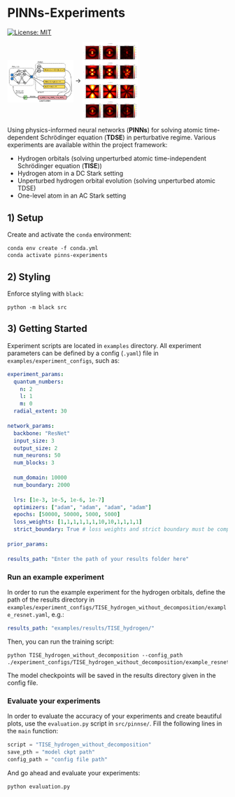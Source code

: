 # PINNs-Experiments

[![License: MIT](https://img.shields.io/badge/License-MIT-yellow.svg)](https://opensource.org/licenses/MIT)

<!-- ![My Image](./figures/plots_orbitals.png) -->
<img align="center" src="./figures/PINN.png" width="30%" height="30%">
&#8594;
<!-- <img align="center" src="./figures/plots_orbitals.png" width="25%" height="25%"> -->
<img align="center" src="./figures/plots_orbitals1.png" width="25%" height="25%">

Using physics-informed neural networks (**PINNs**) for solving atomic time-dependent Schrödinger equation (**TDSE**) in perturbative regime. Various experiments are available within the project framework:
* Hydrogen orbitals (solving unperturbed atomic time-independent Schrödinger equation (**TISE**))
* Hydrogen atom in a DC Stark setting
* Unperturbed hydrogen orbital evolution (solving unperturbed atomic TDSE)
* One-level atom in an AC Stark setting

## 1) Setup

Create and activate the `conda` environment:

```console
conda env create -f conda.yml
conda activate pinns-experiments
```

## 2) Styling

Enforce styling with `black`:

```console
python -m black src
```

## 3) Getting Started

Experiment scripts are located in `examples` directory. All experiment parameters can be defined by a config (`.yaml`) file in `examples/experiment_configs`, such as: 
```yaml
experiment_params:
  quantum_numbers:
    n: 2
    l: 1
    m: 0
  radial_extent: 30

network_params:
  backbone: "ResNet"
  input_size: 3
  output_size: 2
  num_neurons: 50
  num_blocks: 3

  num_domain: 10000
  num_boundary: 2000

  lrs: [1e-3, 1e-5, 1e-6, 1e-7]
  optimizers: ["adam", "adam", "adam", "adam"]
  epochs: [50000, 50000, 5000, 5000]
  loss_weights: [1,1,1,1,1,1,10,10,1,1,1,1]
  strict_boundary: True # loss weights and strict boundary must be compatible!

prior_params:

results_path: "Enter the path of your results folder here"
```

### Run an example experiment

In order to run the example experiment for the hydrogen orbitals, define the path of the results directory in `examples/experiment_configs/TISE_hydrogen_without_decomposition/example_resnet.yaml`, e.g.:
```yaml
results_path: "examples/results/TISE_hydrogen/"
```

Then, you can run the training script:
```console
python TISE_hydrogen_without_decomposition --config_path ./experiment_configs/TISE_hydrogen_without_decomposition/example_resnet.yaml
```

The model checkpoints will be saved in the results directory given in the config file.

### Evaluate your experiments

In order to evaluate the accuracy of your experiments and create beautiful plots, use the `evaluation.py` script in `src/pinnse/`. Fill the following lines in the `main` function:
```python
script = "TISE_hydrogen_without_decomposition"
save_pth = "model ckpt path"
config_path = "config file path"
```
And go ahead and evaluate your experiments:
```console
python evaluation.py
```
